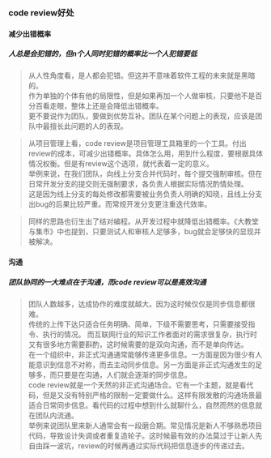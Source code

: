 ### code review好处  

#### 减少出错概率
##### *人总是会犯错的，但n个人同时犯错的概率比一个人犯错要低*
> 从人性角度看，是人都会犯错。但这并不意味着软件工程的未来就是黑暗的。  
作为单独的个体有他的局限性，但是如果再加一个人做审核，只要他不是百分百看走眼，整体上还是会降低出错概率。  
更不要说作为团队，要做到优势互补。团队在某个问题上的表现，应该是团队中最擅长此问题的人的表现。  

> 从项目管理上看，code review是项目管理工具箱里的一个工具。付出review的成本，可减少出错概率。具体怎么用，用到什么程度，要根据具体情况权衡。但是有review这个选项，就代表着一定的意义。  
举例来说，在我们团队，向线上分支合并代码时，每个提交强制审核。但在日常开发分支的提交则无强制要求，各负责人根据实际情况酌情处理。  
这是因为线上分支的每处修改都需要被业务负责人明确的知晓，且线上分支出bug的后果比较严重。而常规开发分支更注重迭代效率。  

> 同样的思路也衍生出了结对编程。从开发过程中就降低出错概率。《大教堂与集市》中也提到，只要测试人和审核人足够多，bug就会足够快的显现并被解决。  

#### 沟通
##### *团队协同的一大难点在于沟通，而code review可以是高效沟通*  
> 团队人数越多，达成协作的难度就越大。因为这时候仅仅是同步信息都很难。  
传统的上传下达只适合任务明确、简单，下级不需要思考，只需要接受指令、执行的情况。
而互联网行业的知识工作者面对的需求很复杂，执行时又有很多地方需要斟酌，这时候需要的是双向沟通，而不是单向传达。  
在一个组织中，非正式沟通通常能够传递更多信息。一方面是因为很少有人能意识到信息不对称，而去主动同步信息。另一方面是非正式沟通发生的足够多，而只要是在沟通，人们就会逐渐的同步信息。  
code review就是一个天然的非正式沟通场合。它有一个主题，就是看代码，但是又没有特别严格的限制一定要做什么。这样有限发散的沟通场景最适合日常同步信息。看代码的过程中想到什么就聊什么，自然而然的信息就在团队内流通。  
举例来说团队里来新人通常会有一段磨合期。常见情况是新人不够熟悉项目代码，导致设计失调或者重复造轮子。这时候最有效的办法莫过于让新人先自由踩一波坑，review的时候再通过实际代码把信息逐步的传递过去。